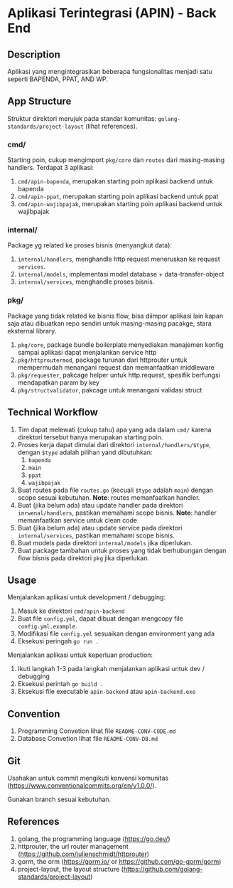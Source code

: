 # Aplikasi Terintegrasi (APIN) - Back End

## Description
Aplikasi yang mengintegrasikan beberapa fungsionalitas menjadi satu seperti BAPENDA, PPAT, AND WP.

## App Structure
Struktur direktori merujuk pada standar komunitas: `golang-standards/project-layout` (lihat references).

### cmd/
Starting poin, cukup mengimport `pkg/core` dan `routes` dari masing-masing handlers. Terdapat 3 aplikasi: 
1. `cmd/apin-bapenda`, merupakan starting poin aplikasi backend untuk bapenda
2. `cmd/apin-ppat`, merupakan starting poin aplikasi backend untuk ppat
3. `cmd/apin-wajibpajak`, merupakan starting poin aplikasi backend untuk wajibpajak

### internal/
Package yg related ke proses bisnis (menyangkut data):
1. `internal/handlers`, menghandle http request meneruskan ke request `services`.
2. `internal/models`, implementasi model database + data-transfer-object
3. `internal/services`, menghandle proses bisnis.

### pkg/
Package yang tidak related ke bisnis flow, bisa diimpor aplikasi lain kapan saja atau dibuatkan repo sendiri untuk masing-masing pacakge, stara eksternal library.
1. `pkg/core`, package bundle boilerplate menyediakan manajemen konfig sampai aplikasi dapat menjalankan service http
2. `pkg/httproutermod`, package turunan dari httprouter untuk mempermudah menangani request dan memanfaatkan middleware
4. `pkg/requester`, pakcage helper untuk http.request, spesifik berfungsi mendapatkan param by key
5. `pkg/structvalidator`, pakcage untuk menangani validasi struct

## Technical Workflow
1. Tim dapat melewati (cukup tahu) apa yang ada dalam `cmd/` karena direktori tersebut hanya merupakan starting poin.
2. Proses kerja dapat dimulai dari direktori `internal/handlers/$type`, dengan `$type` adalah pilihan yand dibutuhkan:
	1. `bapenda`
	2. `main`
	3. `ppat`
	4. `wajibpajak`
3. Buat routes pada file `routes.go` (kecuali `$type` adalah `main`) dengan scope sesuai kebutuhan. **Note**: routes memanfaatkan handler.
4. Buat (jika belum ada) atau update handler pada direktori `inrwenal/handlers`, pastikan memahami scope bisnis. **Note**: handler memanfaatkan service untuk clean code
5. Buat (jika belum ada) atau update service pada direktori `internal/services`, pastikan memahami scope bisnis.
6. Buat models pada direktori `internal/models` jika diperlukan. 
7. Buat package tambahan untuk proses yang tidak berhubungan dengan flow bisnis pada direktori `pkg` jika diperlukan.

## Usage
Menjalankan aplikasi untuk development / debugging:
1. Masuk ke direktori `cmd/apin-backend`
2. Buat file `config.yml`, dapat dibuat dengan mengcopy file `config.yml.example`.
3. Modifikasi file `config.yml` sesuaikan dengan environment yang ada
4. Eksekusi peringah `go run .`

Menjalankan aplikasi untuk keperluan production:
1. Ikuti langkah 1-3 pada langkah menjalankan aplikasi untuk dev / debugging
2. Eksekusi perintah `go build .`
3. Eksekusi file executable `apin-backend` atau `apin-backend.exe`

## Convention
1. Programming Convetion lihat file `README-CONV-CODE.md`
2. Database Convetion lihat file `README-CONV-DB.md`

## Git
Usahakan untuk commit mengikuti konvensi komunitas (https://www.conventionalcommits.org/en/v1.0.0/).

Gunakan branch sesuai kebutuhan.

## References
1. golang, the programming language (https://go.dev/)
2. httprouter, the url router management (https://github.com/julienschmidt/httprouter)
3. gorm, the orm (https://gorm.io/ or https://github.com/go-gorm/gorm)
4. project-layout, the layout structure (https://github.com/golang-standards/project-layout)
